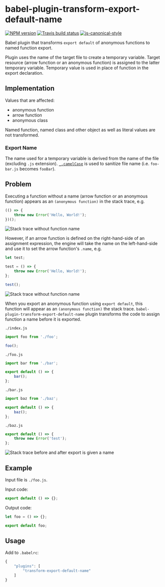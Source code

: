 # babel-plugin-transform-export-default-name

[![NPM version](http://img.shields.io/npm/v/babel-plugin-transform-export-default-name.svg?style=flat-square)](https://www.npmjs.org/package/babel-plugin-transform-export-default-name)
[![Travis build status](http://img.shields.io/travis/gajus/babel-plugin-transform-export-default-name/master.svg?style=flat-square)](https://travis-ci.org/gajus/babel-plugin-transform-export-default-name)
[![js-canonical-style](https://img.shields.io/badge/code%20style-canonical-blue.svg?style=flat-square)](https://github.com/gajus/canonical)

Babel plugin that transforms `export default` of anonymous functions to named function export.

Plugin uses the name of the target file to create a temporary variable. Target resource (arrow function or an anonymous function) is assigned to the latter temporary variable. Temporary value is used in place of function in the export declaration.

## Implementation

Values that are affected:

* anonymous function
* arrow function
* anonymous class

Named function, named class and other object as well as literal values are not transformed.

### Export Name

The name used for a temporary variable is derived from the name of the file (excluding `.js` extension). [`_.camelCase`](https://lodash.com/docs#camelCase) is used to sanitize file name (i.e. `foo-bar.js` becomes `fooBar`).

## Problem

Executing a function without a name (arrow function or an anonymous function) appears as an `(anonymous function)` in the stack trace, e.g.

```js
(() => {
    throw new Error('Hello, World!');
})();
```

![Stack trace without function name](./.README/stack-trace-without-name.png)

However, if an arrow function is defined on the right-hand-side of an assignment expression, the engine will take the name on the left-hand-side and use it to set the arrow function's `.name`, e.g.

```js
let test;

test = () => {
    throw new Error('Hello, World!');
};

test();
```

![Stack trace without function name](./.README/stack-trace-with-name.png)

When you export an anonymous function using `export default`, this function will appear as an `(anonymous function)` the stack trace. `babel-plugin-transform-export-default-name` plugin transforms the code to assign function a name before it is exported.

`./index.js`

```js
import foo from './foo';

foo();
```

`./foo.js`

```js
import bar from './bar';

export default () => {
    bar();
};
```

`./bar.js`

```js
import baz from './baz';

export default () => {
    baz();
};
```

`./baz.js`

```js
export default () => {
    throw new Error('test');
};
```

![Stack trace before and after export is given a name](./.README/stack-trace-before-and-after.png)

## Example

Input file is `./foo.js`.

Input code:

```js
export default () => {};
```

Output code:

```js
let foo = () => {};

export default foo;
```

## Usage

Add to `.babelrc`:

```js
{
    "plugins": [
        "transform-export-default-name"
    ]
}
```
